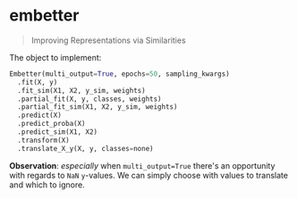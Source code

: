 # embetter

> Improving Representations via Similarities

The object to implement:

```python
Embetter(multi_output=True, epochs=50, sampling_kwargs)
  .fit(X, y)
  .fit_sim(X1, X2, y_sim, weights)
  .partial_fit(X, y, classes, weights)
  .partial_fit_sim(X1, X2, y_sim, weights)
  .predict(X)
  .predict_proba(X)
  .predict_sim(X1, X2)
  .transform(X)
  .translate_X_y(X, y, classes=none)
```

**Observation**: *especially* when `multi_output=True` there's an opportunity with regards to `NaN` `y`-values. We can simply choose with values to translate and which to ignore. 
